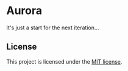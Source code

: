 # Aurora

It's just a start for the next iteration...

## License

This project is licensed under the [MIT license](LICENSE.txt).
